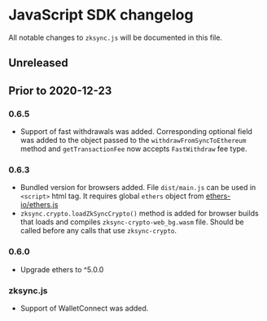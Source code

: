 # JavaScript SDK changelog
All notable changes to `zksync.js` will be documented in this file.

## Unreleased

## Prior to 2020-12-23

### 0.6.5

- Support of fast withdrawals was added. Corresponding optional field was added to the object passed to the
  `withdrawFromSyncToEthereum` method and `getTransactionFee` now accepts `FastWithdraw` fee type.

### 0.6.3

- Bundled version for browsers added. File `dist/main.js` can be used in `<script>` html tag. It requires global
  `ethers` object from [ethers-io/ethers.js](https://github.com/ethers-io/ethers.js/)
- `zksync.crypto.loadZkSyncCrypto()` method is added for browser builds that loads and compiles
  `zksync-crypto-web_bg.wasm` file. Should be called before any calls that use `zksync-crypto`.

### 0.6.0

- Upgrade ethers to ^5.0.0

### zksync.js

- Support of WalletConnect was added.
